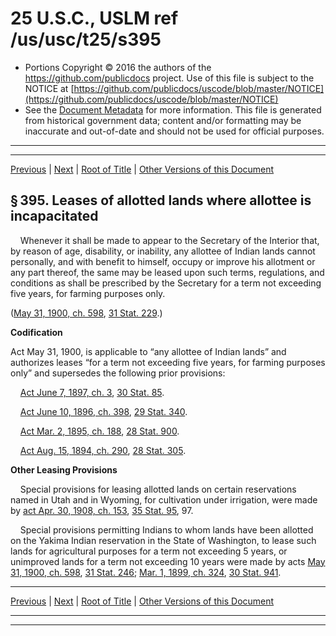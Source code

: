 ---
---

# 25 U.S.C., USLM ref /us/usc/t25/s395

* Portions Copyright © 2016 the authors of the https://github.com/publicdocs project.
  Use of this file is subject to the NOTICE at [https://github.com/publicdocs/uscode/blob/master/NOTICE](https://github.com/publicdocs/uscode/blob/master/NOTICE)
* See the [Document Metadata](././../../../..//README.md) for more information.
  This file is generated from historical government data; content and/or formatting may be inaccurate and out-of-date and should not be used for official purposes.

----------
----------

[Previous](./../../../..//us/usc/t25/ch12/m__us_usc_t25_s394.md) | [Next](./../../../..//us/usc/t25/ch12/m__us_usc_t25_s396.md) | [Root of Title](./../../../../) | [Other Versions of this Document](https://publicdocs.github.io/go/links?ns=uslm&ref=%2Fus%2Fusc%2Ft25%2Fs395)

## § 395. Leases of allotted lands where allottee is in­capacitated

    Whenever it shall be made to appear to the Secretary of the Interior that, by reason of age, disability, or inability, any allottee of Indian lands cannot personally, and with benefit to himself, occupy or improve his allotment or any part thereof, the same may be leased upon such terms, regulations, and conditions as shall be prescribed by the Secretary for a term not exceeding five years, for farming purposes only.

([May 31, 1900, ch. 598][/us/act/1900-05-31/ch598], [31 Stat. 229][/us/stat/31/229].)

 __Codification__ 

Act May 31, 1900, is applicable to “any allottee of Indian lands” and authorizes leases “for a term not exceeding five years, for farming purposes only” and supersedes the following prior provisions:

    [Act June 7, 1897, ch. 3][/us/act/1897-06-07/ch3], [30 Stat. 85][/us/stat/30/85].

    [Act June 10, 1896, ch. 398][/us/act/1896-06-10/ch398], [29 Stat. 340][/us/stat/29/340].

    [Act Mar. 2, 1895, ch. 188][/us/act/1895-03-02/ch188], [28 Stat. 900][/us/stat/28/900].

    [Act Aug. 15, 1894, ch. 290][/us/act/1894-08-15/ch290], [28 Stat. 305][/us/stat/28/305].

 __Other Leasing Provisions__ 

    Special provisions for leasing allotted lands on certain reservations named in Utah and in Wyoming, for cultivation under irrigation, were made by [act Apr. 30, 1908, ch. 153][/us/act/1908-04-30/ch153], [35 Stat. 95][/us/stat/35/95], 97.

    Special provisions permitting Indians to whom lands have been allotted on the Yakima Indian reservation in the State of Washington, to lease such lands for agricultural purposes for a term not exceeding 5 years, or unimproved lands for a term not exceeding 10 years were made by acts [May 31, 1900, ch. 598][/us/act/1900-05-31/ch598], [31 Stat. 246][/us/stat/31/246]; [Mar. 1, 1899, ch. 324][/us/act/1899-03-01/ch324], [30 Stat. 941][/us/stat/30/941].

----------

[Previous](./../../../..//us/usc/t25/ch12/m__us_usc_t25_s394.md) | [Next](./../../../..//us/usc/t25/ch12/m__us_usc_t25_s396.md) | [Root of Title](./../../../../) | [Other Versions of this Document](https://publicdocs.github.io/go/links?ns=uslm&ref=%2Fus%2Fusc%2Ft25%2Fs395)

----------
----------

[/us/act/1900-05-31/ch598]: https://publicdocs.github.io/go/links?ns=uslm&ref=%2Fus%2Fact%2F1900-05-31%2Fch598
[/us/stat/31/229]: https://publicdocs.github.io/go/links?ns=uslm&ref=%2Fus%2Fstat%2F31%2F229
[/us/act/1897-06-07/ch3]: https://publicdocs.github.io/go/links?ns=uslm&ref=%2Fus%2Fact%2F1897-06-07%2Fch3
[/us/stat/30/85]: https://publicdocs.github.io/go/links?ns=uslm&ref=%2Fus%2Fstat%2F30%2F85
[/us/act/1896-06-10/ch398]: https://publicdocs.github.io/go/links?ns=uslm&ref=%2Fus%2Fact%2F1896-06-10%2Fch398
[/us/stat/29/340]: https://publicdocs.github.io/go/links?ns=uslm&ref=%2Fus%2Fstat%2F29%2F340
[/us/act/1895-03-02/ch188]: https://publicdocs.github.io/go/links?ns=uslm&ref=%2Fus%2Fact%2F1895-03-02%2Fch188
[/us/stat/28/900]: https://publicdocs.github.io/go/links?ns=uslm&ref=%2Fus%2Fstat%2F28%2F900
[/us/act/1894-08-15/ch290]: https://publicdocs.github.io/go/links?ns=uslm&ref=%2Fus%2Fact%2F1894-08-15%2Fch290
[/us/stat/28/305]: https://publicdocs.github.io/go/links?ns=uslm&ref=%2Fus%2Fstat%2F28%2F305
[/us/act/1908-04-30/ch153]: https://publicdocs.github.io/go/links?ns=uslm&ref=%2Fus%2Fact%2F1908-04-30%2Fch153
[/us/stat/35/95]: https://publicdocs.github.io/go/links?ns=uslm&ref=%2Fus%2Fstat%2F35%2F95
[/us/act/1900-05-31/ch598]: https://publicdocs.github.io/go/links?ns=uslm&ref=%2Fus%2Fact%2F1900-05-31%2Fch598
[/us/stat/31/246]: https://publicdocs.github.io/go/links?ns=uslm&ref=%2Fus%2Fstat%2F31%2F246
[/us/act/1899-03-01/ch324]: https://publicdocs.github.io/go/links?ns=uslm&ref=%2Fus%2Fact%2F1899-03-01%2Fch324
[/us/stat/30/941]: https://publicdocs.github.io/go/links?ns=uslm&ref=%2Fus%2Fstat%2F30%2F941


